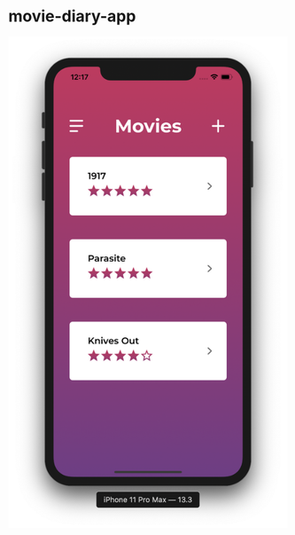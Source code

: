 # movie-diary-app
![Image](https://raw.githubusercontent.com/johannesbjur/movie-diary-app/master/images/home_screen.png)
